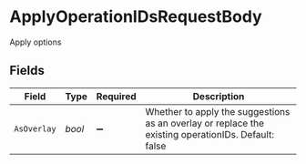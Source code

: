 # ApplyOperationIDsRequestBody

Apply options


## Fields

| Field                                                                                               | Type                                                                                                | Required                                                                                            | Description                                                                                         |
| --------------------------------------------------------------------------------------------------- | --------------------------------------------------------------------------------------------------- | --------------------------------------------------------------------------------------------------- | --------------------------------------------------------------------------------------------------- |
| `AsOverlay`                                                                                         | *bool*                                                                                              | :heavy_minus_sign:                                                                                  | Whether to apply the suggestions as an overlay or replace the existing operationIDs. Default: false |